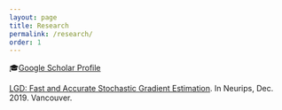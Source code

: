 ```yaml
---
layout: page
title: Research
permalink: /research/
order: 1
---
```


:mortar_board:[Google Scholar Profile](https://scholar.google.com/citations?user=-CqyjXEAAAAJ&hl=en)

[LGD: Fast and Accurate Stochastic Gradient Estimation](https://papers.nips.cc/paper/2019/hash/a1e865a9b1065392ed6035d8ccd072d9-Abstract.html). In Neurips, Dec. 2019. Vancouver.